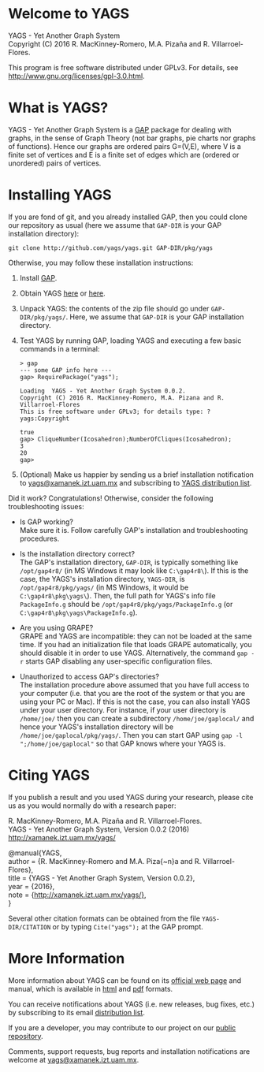 # Welcome to YAGS

YAGS - Yet Another Graph System  
Copyright (C) 2016 R. MacKinney-Romero, M.A. Pizaña and R. Villarroel-Flores.

This program is free software distributed under GPLv3.  For details,
see http://www.gnu.org/licenses/gpl-3.0.html.

# What is YAGS?

YAGS - Yet Another Graph System is a [GAP](http://gap-system.org/)
package for dealing with graphs, in the sense of Graph Theory (not bar
graphs, pie charts nor graphs of functions).  Hence our graphs are
ordered pairs G=(V,E), where V is a finite set of vertices and E is a
finite set of edges which are (ordered or unordered) pairs of
vertices.

# Installing YAGS

If you are fond of git, and you already installed GAP, then you could
clone our repository as usual (here we assume that `GAP-DIR` is your GAP
installation directory):

    git clone http://github.com/yags/yags.git GAP-DIR/pkg/yags

Otherwise, you may follow these installation instructions:

  1. Install [GAP](http://www.gap-system.org/).

  2. Obtain YAGS [here](http://xamanek.izt.uam.mx/yags/yags.zip)
     or [here](https://github.com/yags/yags/archive/v0.0.2.zip).

  3. Unpack YAGS: the contents of the zip file should go under
     `GAP-DIR/pkg/yags/`. Here, we assume that `GAP-DIR` is your GAP
     installation directory.

  4. Test YAGS by running GAP, loading YAGS and executing a few basic
     commands in a terminal:
    
         > gap
         --- some GAP info here ---
         gap> RequirePackage("yags");
         
         Loading  YAGS - Yet Another Graph System 0.0.2.
         Copyright (C) 2016 R. MacKinney-Romero, M.A. Pizana and R. Villarroel-Flores
         This is free software under GPLv3; for details type: ?yags:Copyright 
         
         true
         gap> CliqueNumber(Icosahedron);NumberOfCliques(Icosahedron);
         3
         20
         gap>

  5. (Optional) Make us happier by sending us a brief installation
  notification to yags@xamanek.izt.uam.mx and subscribing to
  [YAGS distribution list](http://xamanek.izt.uam.mx/yagsnews/).

Did it work? Congratulations! Otherwise, consider the following
troubleshooting issues:

  * Is GAP working?    
    Make sure it is. Follow carefully GAP's installation and
    troubleshooting procedures.
  
  * Is the installation directory correct?  
    The GAP's installation directory, `GAP-DIR`, is typically something
    like `/opt/gap4r8/` (in MS Windows it may look like `C:\gap4r8\`).  If
    this is the case, the YAGS's installation directory, `YAGS-DIR`, is
    `/opt/gap4r8/pkg/yags/` (in MS Windows, it would be
    `C:\gap4r8\pkg\yags\`).  Then, the full path for YAGS's info file
    `PackageInfo.g` should be `/opt/gap4r8/pkg/yags/PackageInfo.g` (or
    `C:\gap4r8\pkg\yags\PackageInfo.g`).

  * Are you using GRAPE?  
    GRAPE and YAGS are incompatible: they can not be loaded at the
    same time. If you had an initialization file that loads GRAPE
    automatically, you should disable it in order to use
    YAGS. Alternatively, the command `gap -r` starts GAP disabling any
    user-specific configuration files.

  * Unauthorized to access GAP's directories?  
    The installation procedure above assumed that you have full access
    to your computer (i.e. that you are the root of the system or that
    you are using your PC or Mac). If this is not the case, you can also
    install YAGS under your user directory. For instance, if your user
    directory is `/home/joe/` then you can create a subdirectory
    `/home/joe/gaplocal/` and hence your YAGS's installation directory
    will be `/home/joe/gaplocal/pkg/yags/`. Then you can start GAP using
    `gap -l ";/home/joe/gaplocal"` so that GAP knows where your YAGS is.

# Citing YAGS

If you publish a result and you used YAGS during your research, please
cite us as you would normally do with a research paper:

R. MacKinney-Romero, M.A. Pizaña and R. Villarroel-Flores.  
YAGS - Yet Another Graph System, Version 0.0.2 (2016)  
http://xamanek.izt.uam.mx/yags/

@manual{YAGS,  
  author = {R. MacKinney-Romero and M.A. Piza{\~n}a and R. Villarroel-Flores},  
  title = {YAGS - Yet Another Graph System, Version 0.0.2},  
  year = {2016},  
  note = {http://xamanek.izt.uam.mx/yags/},  
}

Several other citation formats can be obtained from the file
`YAGS-DIR/CITATION` or by typing `Cite("yags");` at the GAP prompt.

# More Information

More information about YAGS can be found on its [official web
page](http://xamanek.izt.uam.mx/yags/) and manual, which is available
in [html](http://xamanek.izt.uam.mx/yags/doc/chap0.html) and
[pdf](http://xamanek.izt.uam.mx/yags/yags-manual.pdf) formats.

You can receive notifications about YAGS (i.e. new releases, bug
fixes, etc.) by subscribing to its email [distribution
list](http://xamanek.izt.uam.mx/yagsnews/).

If you are a developer, you may contribute to our project on our
[public repository](https://github.com/yags/yags/).

Comments, support requests, bug reports and installation notifications
are welcome at yags@xamanek.izt.uam.mx.
